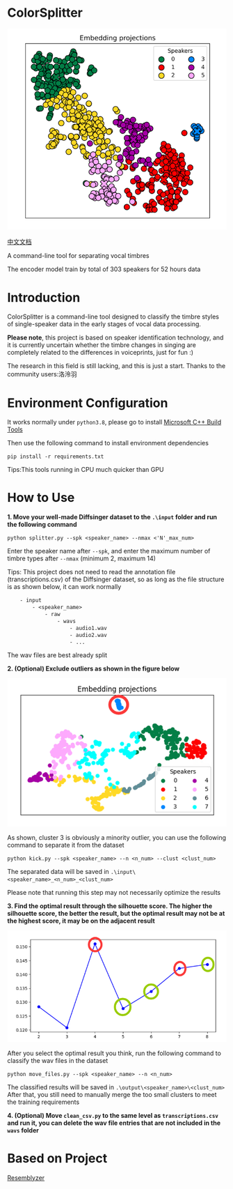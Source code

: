 # ColorSplitter

![result](IMG/20240102162212.png)

[中文文档](README_CN.md)

A command-line tool for separating vocal timbres

The encoder model train by total of 303 speakers for 52 hours data 

# Introduction

ColorSplitter is a command-line tool designed to classify the timbre styles of single-speaker data in the early stages of vocal data processing.

**Please note**, this project is based on speaker identification technology, and it is currently uncertain whether the timbre changes in singing are completely related to the differences in voiceprints, just for fun :) 

The research in this field is still lacking, and this is just a start. Thanks to the community users:洛泠羽

# Environment Configuration

It works normally under `python3.8`, please go to install [Microsoft C++ Build Tools](https://visualstudio.microsoft.com/visual-cpp-build-tools/)

Then use the following command to install environment dependencies

```
pip install -r requirements.txt
```

Tips:This tools running in CPU much quicker than GPU

# How to Use

**1. Move your well-made Diffsinger dataset to the `.\input` folder and run the following command**

```
python splitter.py --spk <speaker_name> --nmax <'N'_max_num>
```

Enter the speaker name after `--spk`, and enter the maximum number of timbre types after `--nmax` (minimum 2, maximum 14)

Tips: This project does not need to read the annotation file (transcriptions.csv) of the Diffsinger dataset, so as long as the file structure is as shown below, it can work normally
```
    - input
        - <speaker_name>
            - raw
                - wavs
                    - audio1.wav
                    - audio2.wav
                    - ...
```
The wav files are best already split

**2. (Optional) Exclude outliers as shown in the figure below**

![kick](IMG/{68AAFB0D-E298-4087-B041-3593260314AC}.png)

As shown, cluster 3 is obviously a minority outlier, you can use the following command to separate it from the dataset
```
python kick.py --spk <speaker_name> --n <n_num> --clust <clust_num>
```
The separated data will be saved in `.\input\<speaker_name>_<n_num>_<clust_num>`

Please note that running this step may not necessarily optimize the results

**3. Find the optimal result through the silhouette score. The higher the silhouette score, the better the result, but the optimal result may not be at the highest score, it may be on the adjacent result**

![scores](IMG/{6BDE2B2B-3C7A-4de5-90E8-C55DB1FC18C0}.png)

After you select the optimal result you think, run the following command to classify the wav files in the dataset
```
python move_files.py --spk <speaker_name> --n <n_num>
```
The classified results will be saved in `.\output\<speaker_name>\<clust_num>`
After that, you still need to manually merge the too small clusters to meet the training requirements


**4. (Optional) Move `clean_csv.py` to the same level as `transcriptions.csv` and run it, you can delete the wav file entries that are not included in the `wavs` folder**


# Based on Project

[Resemblyzer](https://github.com/resemble-ai/Resemblyzer/)
